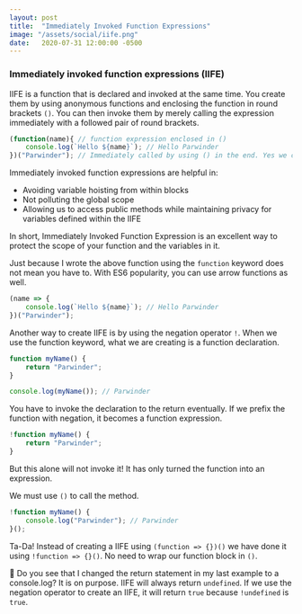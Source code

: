 ```yaml
---
layout: post
title:  "Immediately Invoked Function Expressions"
image: "/assets/social/iife.png"
date:   2020-07-31 12:00:00 -0500
---
```


### Immediately invoked function expressions (IIFE)

IIFE is a function that is declared and invoked at the same time. You create them by using anonymous functions and enclosing the function in round brackets `()`. You can then invoke them by merely calling the expression immediately with a followed pair of round brackets.

```javascript
(function(name){ // function expression enclosed in ()
    console.log(`Hello ${name}`); // Hello Parwinder
})("Parwinder"); // Immediately called by using () in the end. Yes we can pass arguments
```

Immediately invoked function expressions are helpful in:

* Avoiding variable hoisting from within blocks
* Not polluting the global scope
* Allowing us to access public methods while maintaining privacy for variables defined within the IIFE

In short, Immediately Invoked Function Expression is an excellent way to protect the scope of your function and the variables in it.

Just because I wrote the above function using the `function` keyword does not mean you have to. With ES6 popularity, you can use arrow functions as well.

```javascript
(name => {
    console.log(`Hello ${name}`); // Hello Parwinder
})("Parwinder");
```

Another way to create IIFE is by using the negation operator `!`. When we use the function keyword, what we are creating is a function declaration.

```javascript
function myName() {
    return "Parwinder";
}

console.log(myName()); // Parwinder
```

You have to invoke the declaration to the return eventually. If we prefix the function with negation, it becomes a function expression.

```javascript
!function myName() {
    return "Parwinder";
}
```

But this alone will not invoke it! It has only turned the function into an expression.

We must use `()` to call the method.

```javascript
!function myName() {
    console.log("Parwinder"); // Parwinder
}();
```

Ta-Da! Instead of creating a IIFE using `(function => {})()` we have done it using `!function => {}()`. No need to wrap our function block in `()`.

🚨 Do you see that I changed the return statement in my last example to a console.log? It is on purpose. IIFE will always return `undefined`. If we use the negation operator to create an IIFE, it will return `true` because `!undefined` is `true`.
